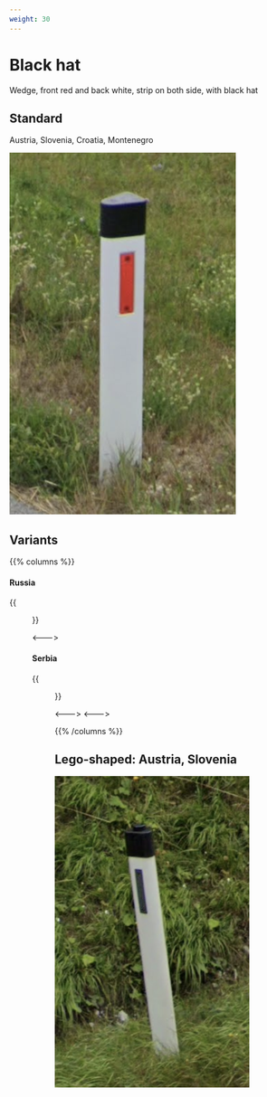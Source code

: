 ```yaml
---
weight: 30
---
```


# Black hat

Wedge, front red and back white, strip on both side, with black hat

## Standard

Austria, Slovenia, Croatia, Montenegro

<img src="bollard-si.png" class="img-sm" />

## Variants

{{% columns %}}

#### Russia

{{<figure src="bollard-ru.png" caption="reflector on top" class="img-sm" >}}

<--->

#### Serbia

{{<figure src="bollard-rs.png" caption="off-centered" class="img-sm" >}}

<--->
<--->

{{% /columns %}}

## Lego-shaped: Austria, Slovenia

<img src="bollard-at.png" class="img-sm" />
